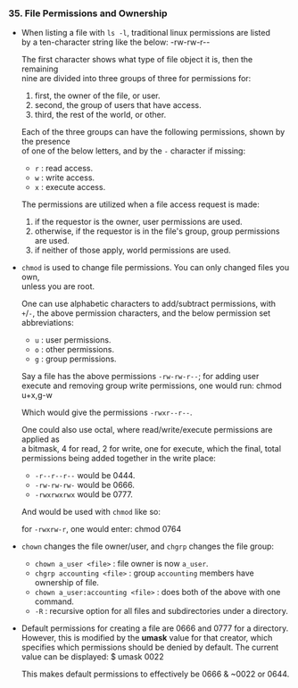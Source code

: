 ### 35. File Permissions and Ownership

  * When listing a file with `ls -l`, traditional linux permissions are listed  
    by a ten-character string like the below:
        -rw-rw-r--

    The first character shows what type of file object it is, then the remaining  
    nine are divided into three groups of three for permissions for:
      1. first, the owner of the file, or user.
      2. second, the group of users that have access.
      3. third, the rest of the world, or other.

    Each of the three groups can have the following permissions, shown by the presence  
    of one of the below letters, and by the `-` character if missing:
      * `r` : read access.
      * `w` : write access.
      * `x` : execute access.

    The permissions are utilized when a file access request is made:
      1. if the requestor is the owner, user permissions are used.
      2. otherwise, if the requestor is in the file's group, group permissions  
         are used.
      3. if neither of those apply, world permissions are used.

  * `chmod` is used to change file permissions. You can only changed files you own,  
    unless you are root.

    One can use alphabetic characters to add/subtract permissions, with `+`/`-`,
    the above permission characters, and the below permission set abbreviations:
      * `u` : user permissions.
      * `o` : other permissions.
      * `g` : group permissions.

    Say a file has the above permissions `-rw-rw-r--`; for adding user execute and
    removing group write permissions, one would run:
        chmod u+x,g-w <file>

    Which would give the permissions `-rwxr--r--`.

    One could also use octal, where read/write/execute permissions are applied as  
    a bitmask, 4 for read, 2 for write, one for execute, which the final, total  
    permissions being added together in the write place:
      * `-r--r--r--` would be 0444.
      * `-rw-rw-rw-` would be 0666.
      * `-rwxrwxrwx` would be 0777.

    And would be used with `chmod` like so:

    for `-rwxrw-r`, one would enter:
        chmod 0764 <file>

  * `chown` changes the file owner/user, and `chgrp` changes the file group:
    * `chown a_user <file>` : file owner is now `a_user`.
    * `chgrp accounting <file>` : group `accounting` members have ownership of file.
    * `chown a_user:accounting <file>` : does both of the above with one command.
    * `-R` : recursive option for all files and subdirectories under a directory.

  * Default permissions for creating a file are 0666 and 0777 for a directory.
    However, this is modified by the **umask** value for that creator, which specifies
    which permissions should be denied by default. The current value can be displayed:
        $ umask
        0022

    This makes default permissions to effectively be 0666 & ~0022 or 0644.

